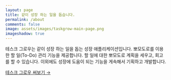 ```yaml
---
layout: page
title: 같이 성장 하는 일을 돕습니다. 
permalink: /about
comments: false
image: assets/images/taskgrow-main-page.png
imageshadow: true
---
```


테스크 그로우는 같이 성장 하는 일을 돕는 성장 애플리케이션입니다. 
뽀모도로를 이용한 할 일(To-Do) 관리 기능을 제공합니다. 할 일에 대한 뽀모도로 계획을 세우고, 회고를 할 수 있습니다.
이외에도 성장에 도움이 되는 기능을 게속해서 기획하고 개발합니다. 

<a target="_blank" href="http://taskgrow.codesoom.com/" class="btn btn-dark"> 테스크 그로우 써보기 &rarr;</a>
